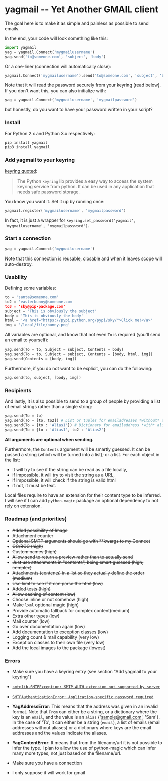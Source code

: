 # yagmail -- Yet Another GMAIL client

The goal here is to make it as simple and painless as possible to send emails.

In the end, your code will look something like this:

```python
import yagmail
yag = yagmail.Connect('mygmailusername')
yag.send('to@someone.com', 'subject', 'body')
```

Or a one-liner (connection will automatically close):
```python
yagmail.Connect('mygmailusername').send('to@someone.com', 'subject', 'body')
```

Note that it will read the password securely from your keyring (read below). If you don't want this, you can also initialize with:

```python
yag = yagmail.Connect('mygmailusername', 'mygmailpassword')
```

but honestly, do you want to have your password written in your script?

### Install

For Python 2.x and Python 3.x respectively:

```python
pip install yagmail
pip3 install yagmail
```

### Add yagmail to your keyring

[keyring quoted](https://pypi.python.org/pypi/keyring#what-is-python-keyring-lib):
> The Python `keyring` lib provides a easy way to access the system keyring service from python. It can be used in any application that needs safe password storage. 

You know you want it. Set it up by running once:

```python
yagmail.register('mygmailusername', 'mygmailpassword')
```

In fact, it is just a wrapper for `keyring.set_password('yagmail', 'mygmailusername', 'mygmailpassword')`.

### Start a connection

```python
yag = yagmail.Connect('mygmailusername')
```

Note that this connection is reusable, closable and when it leaves scope will auto-destroy.

### Usability 

Defining some variables:

```python
to = 'santa@someone.com'
to2 = 'easterbunny@someone.com
to3 = 'sky@pip-package.com'
subject = 'This is obviously the subject'
body = 'This is obviously the body'
html = '<a href="https://pypi.python.org/pypi/sky/">Click me!</a>'
img = '/local/file/bunny.png'
```

All variables are optional, and know that not even `To` is required (you'll send an email to yourself):

```python
yag.send(To = to, Subject = subject, Contents = body)
yag.send(To = to, Subject = subject, Contents = [body, html, img])
yag.send(Contents = [body, img])
```

Furthermore, if you do not want to be explicit, you can do the following:

```python
yag.send(to, subject, [body, img])
```

### Recipients

And lastly, it is also possible to send to a group of people by providing a list of email strings rather than a single string:

```python
yag.send(To = to) 
yag.send(To = [to, to2]) # List or tuples for emailadresses *without* aliases
yag.send(To = {to : 'Alias1'}) # Dictionary for emailaddress *with* aliases
yag.send(To = {to : 'Alias1', to2 : 'Alias2'}
```

**All arguments are optional when sending.**

Furthermore, the `Contents` argument will be smartly guessed. It can be passed a string (which will be turned into a list); or a list. For each object in the list:

- It will try to see if the string can be read as a file locally,
- if impossible, it will try to visit the string as a URL,
- if impossible, it will check if the string is valid html
- if not, it must be text.

Local files require to have an extension for their content type to be inferred. I will see if I can add `python-magic` package an optional dependency to not rely on extension.

### Roadmap (and priorities)

- ~~Added possibility of Image~~
- ~~Attachment counter~~
- ~~Optional SMTP arguments should go with \**kwargs to my Connect~~
- ~~CC/BCC (high)~~
- ~~Custom names (high)~~
- ~~Allow send to return a preview rather than to actually send~~
- ~~Just use attachments in "contents", being smart guessed (high, complex)~~
- ~~Attachments (contents) in a list so they actually define the order (medium)~~
- ~~Use lxml to see if it can parse the html (low)~~
- ~~Added tests (high)~~
- ~~Allow caching of content (low)~~
- Choose inline or not somehow (high)
- Make `lxml` optional magic (high)
- Provide automatic fallback for complex content(medium)
- Extra other types (low)
- Mail counter (low)
- Go over documentation again (low)
- Add documentation to exception classes (low)
- Logging count & mail capability (very low)
- Exception classes to their own file (very low)
- Add the local images to the package (lowest)

### Errors

- Make sure you have a keyring entry (see section "Add yagmail to your keyring")

- [`smtplib.SMTPException: SMTP AUTH extension not supported by server`](http://stackoverflow.com/questions/10147455/trying-to-send-email-gmail-as-mail-provider-using-python)

- [`SMTPAuthenticationError: Application-specific password required`](https://support.google.com/accounts/answer/185833)

- **YagAddressError**: This means that the address was given in an invalid format. Note that `From` can either be a string, or a dictionary where the key is an `email`, and the value is an `alias` {'sample@gmail.com', 'Sam'}. In the case of 'To', it can either be a string (`email`), a list of emails (email addresses without aliases) or a dictionary where keys are the email addresses and the values indicate the aliases.

- **YagContentError**: It means that from the filename/url it is not possible to infer the type. I plan to allow the use of python-magic which can infer many more types, not just based on the filename/url.   

- Make sure you have a connection

- I only suppose it will work for gmail
